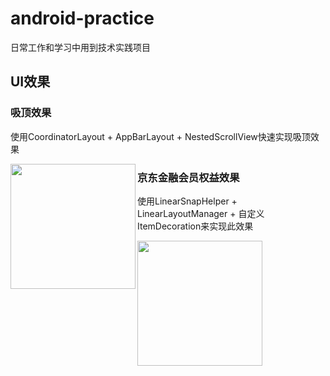 # android-practice
日常工作和学习中用到技术实践项目

## UI效果

### 吸顶效果

使用CoordinatorLayout + AppBarLayout + NestedScrollView快速实现吸顶效果

<img align="left" src="https://tva1.sinaimg.cn/large/006y8mN6ly1g9bb19ruu9g30dc0qekjl.gif" width="200"/>

### 京东金融会员权益效果

使用LinearSnapHelper + LinearLayoutManager + 自定义ItemDecoration来实现此效果

<img align="left" src="https://tva1.sinaimg.cn/large/006y8mN6ly1g9bhff734eg30dc0qeb29.gif" width="200"/>